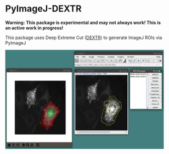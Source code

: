 # PyImageJ-DEXTR

**Warning: This package is experimental and may not always work! This is an active work in progress!**

This package uses Deep Extreme Cut ([DEXTR](https://github.com/scaelles/DEXTR-PyTorch)) to generate ImageJ ROIs via PyImageJ

![screenshot](doc/doc_images/demo_screenshot.png)